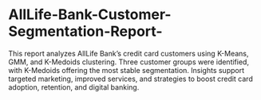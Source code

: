 # AllLife-Bank-Customer-Segmentation-Report-
This report analyzes AllLife Bank’s credit card customers using K-Means, GMM, and K-Medoids clustering. Three customer groups were identified, with K-Medoids offering the most stable segmentation. Insights support targeted marketing, improved services, and strategies to boost credit card adoption, retention, and digital banking.

